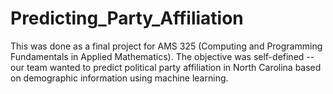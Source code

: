 # Predicting_Party_Affiliation
This was done as a final project for AMS 325 (Computing and Programming Fundamentals in Applied Mathematics). The objective was self-defined -- our team wanted to predict political party affiliation in North Carolina based on demographic information using machine learning.
